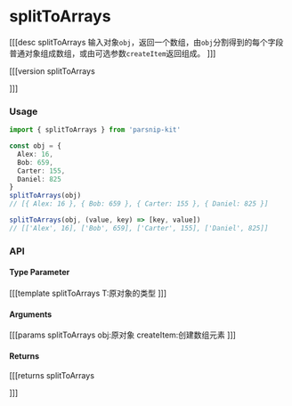 # splitToArrays
[[[desc splitToArrays
输入对象`obj`，返回一个数组，由`obj`分割得到的每个字段普通对象组成数组，或由可选参数`createItem`返回组成。
]]]

[[[version splitToArrays
  
]]]
### Usage

```ts
import { splitToArrays } from 'parsnip-kit'

const obj = {
  Alex: 16,
  Bob: 659,
  Carter: 155,
  Daniel: 825
}
splitToArrays(obj)
// [{ Alex: 16 }, { Bob: 659 }, { Carter: 155 }, { Daniel: 825 }]

splitToArrays(obj, (value, key) => [key, value])
// [['Alex', 16], ['Bob', 659], ['Carter', 155], ['Daniel', 825]]
```


### API

#### Type Parameter
[[[template splitToArrays
T:原对象的类型
]]]
#### Arguments
[[[params splitToArrays
obj:原对象
createItem:创建数组元素
]]]
#### Returns
[[[returns splitToArrays

]]]